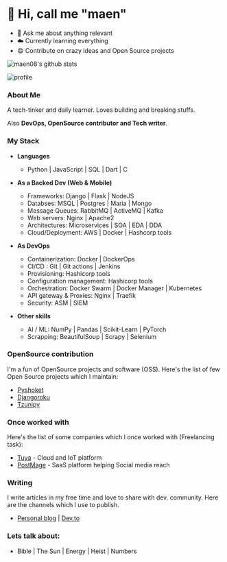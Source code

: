 
# :man:  Hi, call me "maen"
<!--  
[![Upwork](https://img.shields.io/badge/Upwork-Hire%20Me-gray?labelColor=32cd32&style=flat-square&logo=upwork&logoColor=white&link=https://www.upwork.com/o/profiles/users/~013e000d7680a4c985/)](https://www.upwork.com/freelancers/ruhezastanley)
 -->

- :snake: Ask me about anything relevant
- :cloud:  Currently learning everything
- :smile:  Contribute on crazy ideas and Open Source projects


![maen08's github stats](https://github-readme-stats.vercel.app/api?username=maen08)

![profile](https://komarev.com/ghpvc/?username=maen08)


### About Me
A tech-tinker and daily learner. Loves building and breaking stuffs. 

Also **DevOps, OpenSource contributor and Tech writer**.



### My Stack

- **Languages**
    - Python | JavaScript | SQL | Dart | C


- **As a Backed Dev (Web & Mobile)**
    - Frameworks:  Django | Flask | NodeJS
    - Databses: MSQL | Postgres | Maria | Mongo
    - Message Queues: RabbitMQ | ActiveMQ | Kafka
    - Web servers:  Nginx | Apache2
    - Architectures: Microservices | SOA | EDA | DDA 
    - Cloud/Deployment:  AWS | Docker | Hashcorp tools 


- **As DevOps**
    - Containerization:  Docker | DockerOps
    - CI/CD :   Git | Git actions | Jenkins
    - Provisioning:  Hashicorp tools
    - Configuration management:  Hashicorp tools
    - Orchestration:  Docker Swarm | Docker Manager | Kubernetes
    - API gateway & Proxies: Nginx | Traefik
    - Security: ASM | SIEM
 
 
 - **Other skills**
    - AI / ML:  NumPy | Pandas | Scikit-Learn | PyTorch
    - Scrapping:  BeautifulSoup | Scrapy | Selenium

  
  
### OpenSource contribution
I'm a fun of OpenSource projects and software (OSS). Here's the list of few Open Source projects which I maintain:
- [Pyshoket](https://pypi.org/project/pyshoket/)
- [Djangoroku](https://pypi.org/project/djangoroku)
- [Tzunipy](https://pypi.org/project/tzunipy/)


### Once worked with
Here's the list of some companies which I once worked with (Freelancing task):
-  [Tuya](https://www.tuya.com) -  Cloud and IoT platform
-  [PostMage](https://postmage.com/) - SaaS platform helping Social media reach


### Writing
I write articles in my free time and love to share with dev. community. Here are the channels which I use to publish.
- [Personal blog](https://maenblog.tech) | [Dev.to](https://dev.to/maen) 


### Lets talk about:
- Bible | The Sun | Energy | Heist | Numbers 


